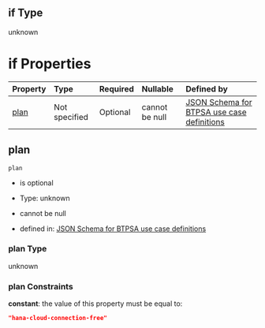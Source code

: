 ## if Type

unknown

# if Properties

| Property      | Type          | Required | Nullable       | Defined by                                                                                                                                                                                                                                  |
| :------------ | :------------ | :------- | :------------- | :------------------------------------------------------------------------------------------------------------------------------------------------------------------------------------------------------------------------------------------ |
| [plan](#plan) | Not specified | Optional | cannot be null | [JSON Schema for BTPSA use case definitions](btpsa-usecase-properties-services-items-allof-1-then-allof-43-then-allof-4-if-properties-plan.md "undefined#/properties/services/items/allOf/1/then/allOf/43/then/allOf/4/if/properties/plan") |

## plan



`plan`

*   is optional

*   Type: unknown

*   cannot be null

*   defined in: [JSON Schema for BTPSA use case definitions](btpsa-usecase-properties-services-items-allof-1-then-allof-43-then-allof-4-if-properties-plan.md "undefined#/properties/services/items/allOf/1/then/allOf/43/then/allOf/4/if/properties/plan")

### plan Type

unknown

### plan Constraints

**constant**: the value of this property must be equal to:

```json
"hana-cloud-connection-free"
```
